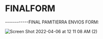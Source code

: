 # FINALFORM
------------FINAL PAMITIERRA ENVIOS FORM:

![Screen Shot 2022-04-06 at 12 11 08 AM (2)](https://user-images.githubusercontent.com/69431793/161894146-f1b2ada0-bbe6-4925-b509-19b37adb5f15.png)

